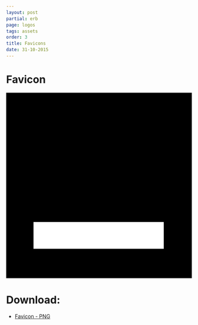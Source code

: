 ```yaml
---
layout: post
partial: erb
page: logos
tags: assets
order: 3
title: Favicons
date: 31-10-2015
---
```

<div class="container padding-b-one">
  <h1 class="logo">Favicon</h1>
</div>
<div class="container padding-b-one" data-container-type="fw">
  <div class="sheet js--anchor">
    <img class="image padding-b-one" data-image-size="10" src="/images/documentation/logos/favicon.png" alt="">
    <h1 class="t--title">Download:</h1>
    <ul class="padding-tb-twothird">
      <li class="sheet--text"><a href="/images/documentation/logos/favicon.png">Favicon - PNG</a></li>
    </ul>
  </div>
</div>